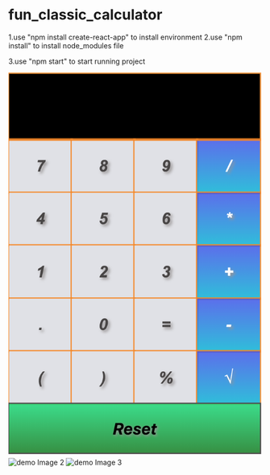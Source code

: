 # fun_classic_calculator

1.use "npm install create-react-app" to install environment
2.use "npm install" to install node_modules file

3.use "npm start" to start running project

![demo Image 1](https://github.com/lambert0415/fun_classic_calculator/blob/master/demo1.png)
![demo Image 2](https://github.com/lambert0415/fun_classic_calculator/demo2.png)
![demo Image 3](https://github.com/lambert0415/fun_classic_calculator/demo3.png)
